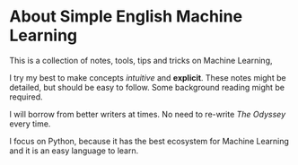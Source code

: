 # About Simple English Machine Learning

This is a collection of notes, tools, tips and tricks on Machine Learning, 

I try my best to make concepts _intuitive_ and **explicit**. These notes might be detailed, but should be easy to follow. Some background reading might be required.

I will borrow from better writers at times. No need to re-write _The Odyssey_ every time.

I focus on Python, because it has the best ecosystem for Machine Learning and it is an easy language to learn. 
